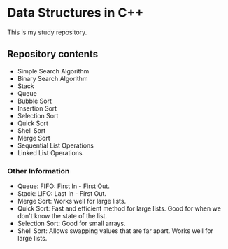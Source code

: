 # Data Structures in C++

This is my study repository.

## Repository contents

 - Simple Search Algorithm
 - Binary Search Algorithm
 - Stack
 - Queue
 - Bubble Sort
 - Insertion Sort
 - Selection Sort
 - Quick Sort
 - Shell Sort
 - Merge Sort
 - Sequential List Operations
 - Linked List Operations

### Other Information
- Queue: FIFO: First In - First Out.
- Stack: LIFO: Last In - First Out.
- Merge Sort: Works well for large lists.
- Quick Sort: Fast and efficient method for large lists. Good for when we don't know the state of the list.
- Selection Sort: Good for small arrays.
- Shell Sort: Allows swapping values that are far apart. Works well for large lists.

